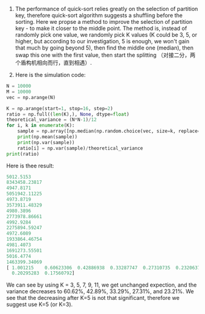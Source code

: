 1. The performance of quick-sort relies greatly on the selection of partition key, therefore quick-sort algorithm suggests a shuffling before the sorting. Here we propse a method to improve the selection of partition key - to make it closer to the middle point. The method is, instead of randomly pick one value, we randomly pick K values (K could be 3, 5, or higher, but according to our investigation, 5 is enough, we won't gain that much by going beyond 5), then find the middle one (median), then swap this one with the first value, then start the splitting （对接二分，两个盾构机相向而行，直到相遇）.

2. Here is the simulation code:
```python
N = 10000
M = 10000
vec = np.arange(N)

K = np.arange(start=1, stop=16, step=2)
ratio = np.full((len(K),), None, dtype=float)
theoretical_variance = (N*N-1)/12
for i, k in enumerate(K):
    sample = np.array([np.median(np.random.choice(vec, size=k, replace=False, p=None)) for i in np.arange(M)])
    print(np.mean(sample))
    print(np.var(sample))
    ratio[i] = np.var(sample)/theoretical_variance
print(ratio)
```
Here is thee result:
```python
5012.5153
8343458.23817
4947.8171
5051942.11225
4973.8719
3573911.48329
4980.3896
2773978.86661
4992.9284
2275894.59247
4972.6089
1933864.46754
4981.4073
1691273.55501
5016.4774
1463399.34069
[ 1.001215    0.60623306  0.42886938  0.33287747  0.27310735  0.23206374
  0.20295283  0.17560792]
```
We can see by using K = 3, 5, 7, 9, 11, we get unchanged expection, and the variance decreases to 60.62%, 42.89%, 33.29%, 27.31%, and 23.21%. We see that the decreasing after K=5 is not that significant, therefore we suggest use K=5 (or K=3).
